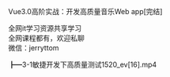Vue3.0高阶实战：开发高质量音乐Web app[完结]

全网it学习资源共享学习<br>全网课程都有，欢迎私聊<br>微信：jerryttom<br>

┣━3-1敏捷开发下高质量测试1520_ev[16].mp4